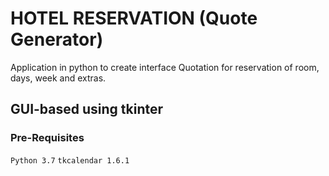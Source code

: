# HOTEL RESERVATION (Quote Generator)
Application in python to create interface Quotation for reservation of room, days, week and extras.

## GUI-based using tkinter
### Pre-Requisites
`Python 3.7`
`tkcalendar 1.6.1`
